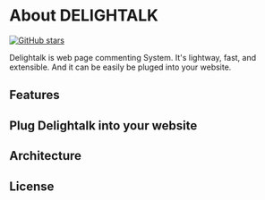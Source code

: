 About DELIGHTALK
================
[![GitHub stars](https://img.shields.io/github/stars/EastmanJian/delightalk.svg)](https://github.com/EastmanJian/delightalk/stargazers)

Delightalk is web page commenting System. It's lightway, fast, and extensible. And it can be easily be pluged into your website.

Features
--------

Plug Delightalk into your website
---------------------------------

Architecture
------------

License
-------
